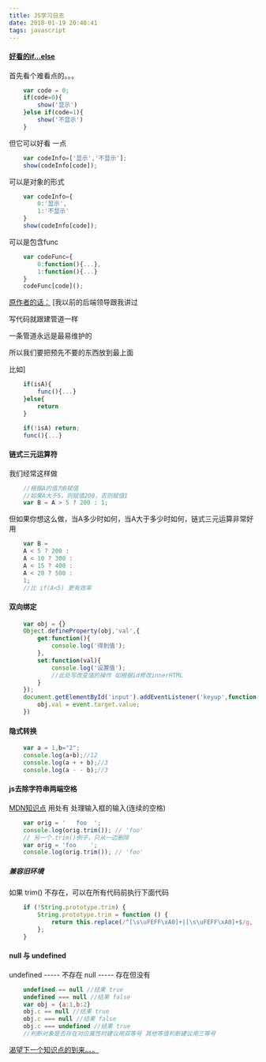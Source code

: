 ```yaml
---
title: JS学习日志
date: 2018-01-19 20:40:41
tags: javascript
---
```


#### [好看的if...else](https://mp.weixin.qq.com/s/cInFsWjCRGtKnZ17IfFXUw)
首先看个难看点的。。。

```javascript
    var code = 0;
    if(code=0){
        show('显示')
    }else if(code=1){
        show('不显示')
    }
```
但它可以好看 一点
```javascript
    var codeInfo=['显示','不显示'];
    show(codeInfo[code]);
```
<!--more-->
可以是对象的形式
```javascript
    var codeInfo={
        0:'显示',
        1:'不显示'
    }
    show(codeInfo[code]);
```
可以是包含func
```javascript
    var codeFunc={
        0:function(){...},
        1:function(){...}
    }
    codeFunc[code]();
```
[原作者的话：](https://mp.weixin.qq.com/s/cInFsWjCRGtKnZ17IfFXUw)
[我以前的后端领导跟我讲过

写代码就跟建管道一样

一条管道永远是最易维护的

所以我们要把预先不要的东西放到最上面

比如]

```javascript
    if(isA){
        func(){...}
    }else{
        return
    }

    if(!isA) return;
    func(){...}
```

#### 链式三元运算符
我们经常这样做
```javascript
    //根据A的值为B赋值
    //如果A大于5，则赋值200，否则赋值1
    var B = A > 5 ? 200 : 1;
```
但如果你想这么做，当A多少时如何，当A大于多少时如何，链式三元运算非常好用
```javascript
    var B = 
    A < 5 ? 200 : 
    A < 10 ? 300 :
    A < 15 ? 400 :
    A < 20 ? 500 :
    1;
    //比 if(A<5) 更有效率
```

#### 双向绑定
```javascript
    var obj = {}
    Object.defineProperty(obj,'val',{
        get:function(){
            console.log('得到值');
        },
        set:function(val){
            console.log('设置值');
            //此处写改变值的操作 如根据id修改innerHTML
        }
    });
    document.getElementById('input').addEventListener('keyup',function(){
        obj.val = event.target.value;
    })
```

#### 隐式转换
```javascript
    var a = 1,b="2";
    console.log(a+b);//12
    console.log(a + + b);//3
    console.log(a - - b);//3
```

#### js去除字符串两端空格
[MDN知识点](https://developer.mozilla.org/zh-CN/docs/Web/JavaScript/Reference/Global_Objects/String/Trim)
用处有 处理输入框的输入(连续的空格)
```javascript
    var orig = '   foo  ';
    console.log(orig.trim()); // 'foo'
    // 另一个.trim()例子，只从一边删除
    var orig = 'foo    ';
    console.log(orig.trim()); // 'foo'
```
##### 兼容旧环境
如果 trim() 不存在，可以在所有代码前执行下面代码
```javascript
    if (!String.prototype.trim) {
        String.prototype.trim = function () {
            return this.replace(/^[\s\uFEFF\xA0]+|[\s\uFEFF\xA0]+$/g, '');
        };
    }
```

#### null 与 undefined
undefined ----- 不存在
null      ----- 存在但没有
```javascript
    undefined == null //结果 true
    undefined === null //结果 false
    var obj = {a:1,b:2}
    obj.c == null //结果 true
    obj.c === null //结果 false
    obj.c === undefined //结果 true
    //判断对象是否存在对应属性时建议用双等号 其他等值判断建议用三等号
```





[渴望下一个知识点的到来。。。](/)